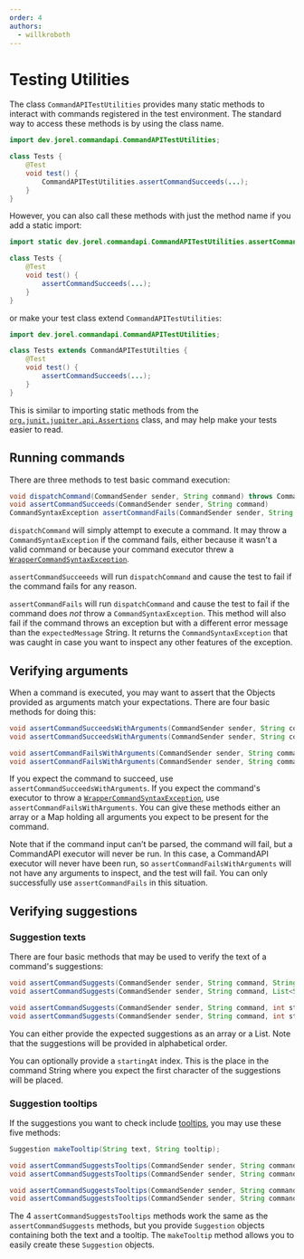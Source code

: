 ```yaml
---
order: 4
authors:
  - willkroboth
---
```


# Testing Utilities

The class `CommandAPITestUtilities` provides many static methods to interact with commands registered in the test environment. The standard way to access these methods is by using the class name.

```java
import dev.jorel.commandapi.CommandAPITestUtilities;

class Tests {
    @Test
    void test() {
        CommandAPITestUtilities.assertCommandSucceeds(...);
    }
}
```

However, you can also call these methods with just the method name if you add a static import:

```java
import static dev.jorel.commandapi.CommandAPITestUtilities.assertCommandSucceeds;

class Tests {
    @Test
    void test() {
        assertCommandSucceeds(...);
    }
}
```

or make your test class extend `CommandAPITestUtilities`:

```java
import dev.jorel.commandapi.CommandAPITestUtilities;

class Tests extends CommandAPITestUtilties {
    @Test
    void test() {
        assertCommandSucceeds(...);
    }
}
```

This is similar to importing static methods from the [`org.junit.jupiter.api.Assertions`](https://junit.org/junit5/docs/current/user-guide/#writing-tests-assertions) class, and may help make your tests easier to read.

## Running commands

There are three methods to test basic command execution:

```java
void dispatchCommand(CommandSender sender, String command) throws CommandSyntaxException
void assertCommandSucceeds(CommandSender sender, String command)
CommandSyntaxException assertCommandFails(CommandSender sender, String command, String expectedMessage)
```

`dispatchCommand` will simply attempt to execute a command. It may throw a `CommandSyntaxException` if the command fails, either because it wasn't a valid command or because your command executor threw a [`WrapperCommandSyntaxException`](../create-commands/executors/handle-failures#handle-command-failures).

`assertCommandSucceeeds` will run `dispatchCommand` and cause the test to fail if the command fails for any reason.

`assertCommandFails` will run `dispatchCommand` and cause the test to fail if the command does _not_ throw a `CommandSyntaxException`. This method will also fail if the command throws an exception but with a different error message than the `expectedMessage` String. It returns the `CommandSyntaxException` that was caught in case you want to inspect any other features of the exception.

## Verifying arguments

When a command is executed, you may want to assert that the Objects provided as arguments match your expectations. There are four basic methods for doing this:

```java
void assertCommandSucceedsWithArguments(CommandSender sender, String command, Object... argumentsArray)
void assertCommandSucceedsWithArguments(CommandSender sender, String command, Map<String, Object> argumentsMap)

void assertCommandFailsWithArguments(CommandSender sender, String command, String expectedFailureMessage, Object... argumentsArray)
void assertCommandFailsWithArguments(CommandSender sender, String command, String expectedFailureMessage, Map<String, Object> argumentsMap)
```

If you expect the command to succeed, use `assertCommandSucceedsWithArguments`. If you expect the command's executor to throw a [`WrapperCommandSyntaxException`](../create-commands/executors/handle-failures#handle-command-failures), use `assertCommandFailsWithArguments`. You can give these methods either an array or a Map holding all arguments you expect to be present for the command.

Note that if the command input can’t be parsed, the command will fail, but a CommandAPI executor will never be run. In this case, a CommandAPI executor will never have been run, so `assertCommandFailsWithArguments` will not have any arguments to inspect, and the test will fail. You can only successfully use `assertCommandFails` in this situation.

## Verifying suggestions

### Suggestion texts

There are four basic methods that may be used to verify the text of a command's suggestions:

```java
void assertCommandSuggests(CommandSender sender, String command, String... expectedSuggestions)
void assertCommandSuggests(CommandSender sender, String command, List<String> expectedSuggestions)

void assertCommandSuggests(CommandSender sender, String command, int startingAt, String... expectedSuggestions)
void assertCommandSuggests(CommandSender sender, String command, int startingAt, List<String> expectedSuggestions)
```

You can either provide the expected suggestions as an array or a List. Note that the suggestions will be provided in alphabetical order.

You can optionally provide a `startingAt` index. This is the place in the command String where you expect the first character of the suggestions will be placed.

### Suggestion tooltips

If the suggestions you want to check include [tooltips](../create-commands/arguments/suggestions/tooltips), you may use these five methods:

```java
Suggestion makeTooltip(String text, String tooltip);

void assertCommandSuggestsTooltips(CommandSender sender, String command, Suggestion... expectedSuggestions)
void assertCommandSuggestsTooltips(CommandSender sender, String command, List<Suggestion> expectedSuggestions)

void assertCommandSuggestsTooltips(CommandSender sender, String command, int startingAt, Suggestion... expectedSuggestions)
void assertCommandSuggestsTooltips(CommandSender sender, String command, int startingAt, List<Suggestion> expectedSuggestions)
```

The 4 `assertCommandSuggestsTooltips` methods work the same as the `assertCommandSuggests` methods, but you provide `Suggestion` objects containing both the text and a tooltip. The `makeTooltip` method allows you to easily create these `Suggestion` objects.